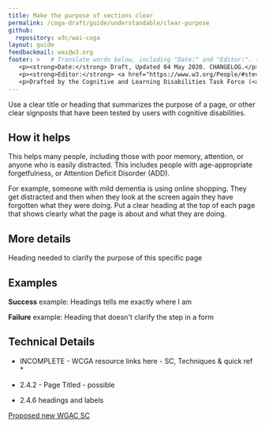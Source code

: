 ```yaml
---
title: Make the purpose of sections clear
permalink: /coga-draft/guide/understandable/clear-purpose
github:
  repository: w3c/wai-coga
layout: guide
feedbackmail: wai@w3.org
footer: >   # Translate words below, including "Date:" and "Editor:". (Do not update the date.)
   <p><strong>Date:</strong> Draft, Updated 04 May 2020. CHANGELOG.</p>
   <p><strong>Editor:</strong> <a href="https://www.w3.org/People/#stevelee">Steve Lee</a>.</p>
   <p>Drafted by the Cognitive and Learning Disabilities Task Force (<a href="https://www.w3.org/WAI/GL/task-forces/coga/">CoGa TF</a>) for the Accessible Platform Architecture Working Group (<a href="https://www.w3.org/WAI/GL/">APA</a>) and Accessibility Guidelines Working Group (<a href="https://www.w3.org/WAI/APA/">AGWG</a>) with support from the <abbr title="European Commission">EC</abbr> <a href="https://www.w3.org/WAI/about/projects/easy-reading/">Easy Reading project</a>.</p>
---
```


Use a clear title or heading that summarizes the purpose of a page, or other clear signposts that have been tested by users with cognitive disabilities.

## How it helps

This helps many people, including those with poor memory, attention, or anyone who is easily distracted. This includes people with age-appropriate forgetfulness, or Attention Deficit Disorder (ADD).

For example, someone with mild dementia is using online shopping. They get distracted and then when they look at the screen again they have forgotten what they were doing. Put a clear heading at the top of each page that shows clearly what the page is about and what they are doing.

## More details

Heading needed to clarify the purpose of this specific page

## Examples

**Success** example: Headings tells me exactly where I am

**Failure** example: Heading that doesn't clarify the step in a form

## Technical Details

- INCOMPLETE - WCGA resource links here - SC, Techniques & quick ref \*

- 2.4.2 - Page Titled - possible
- 2.4.6 headings and labels

[Proposed new WGAC SC](https://github.com/w3c/wcag21/issues/55)
